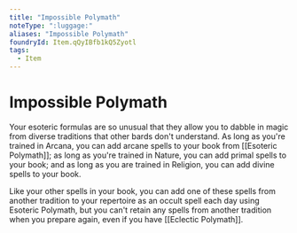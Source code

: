 ```yaml
---
title: "Impossible Polymath"
noteType: ":luggage:"
aliases: "Impossible Polymath"
foundryId: Item.qQyIBfb1kQ5Zyotl
tags:
  - Item
---
```


# Impossible Polymath

Your esoteric formulas are so unusual that they allow you to dabble in magic from diverse traditions that other bards don't understand. As long as you're trained in Arcana, you can add arcane spells to your book from [[Esoteric Polymath]]; as long as you're trained in Nature, you can add primal spells to your book; and as long as you are trained in Religion, you can add divine spells to your book.

Like your other spells in your book, you can add one of these spells from another tradition to your repertoire as an occult spell each day using Esoteric Polymath, but you can't retain any spells from another tradition when you prepare again, even if you have [[Eclectic Polymath]].

